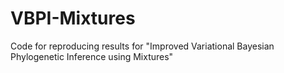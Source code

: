 # VBPI-Mixtures
Code for reproducing results for "Improved Variational Bayesian Phylogenetic Inference using Mixtures"
